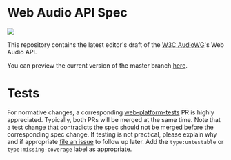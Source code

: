 # Web Audio API Spec


<a href="https://travis-ci.org/WebAudio/web-audio-api">
  <img src="https://api.travis-ci.org/WebAudio/web-audio-api.svg?branch=gh-pages">
  </img>
</a>

This repository contains the latest editor's draft of the [W3C AudioWG](https://www.w3.org/2011/audio/)'s Web Audio API.

You can preview the current version of the master branch [here](https://webaudio.github.com/web-audio-api/).

# Tests

For normative changes, a corresponding
[web-platform-tests](https://github.com/w3c/web-platform-tests) PR is highly appreciated. Typically,
both PRs will be merged at the same time. Note that a test change that contradicts the spec should
not be merged before the corresponding spec change. If testing is not practical, please explain why
and if appropriate [file an issue](https://github.com/w3c/web-platform-tests/issues/new) to follow
up later. Add the `type:untestable` or `type:missing-coverage` label as appropriate.
